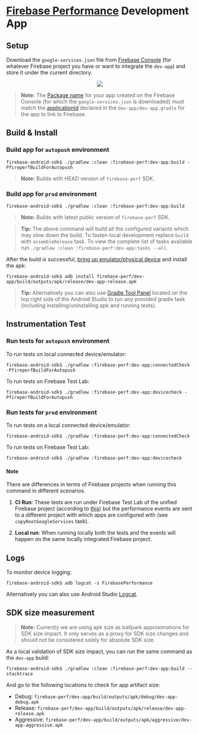 # [Firebase Performance](https://firebase.google.com/docs/perf-mon/get-started-android) Development App

## Setup

Download the `google-services.json` file from [Firebase Console](https://console.firebase.google.com/) 
(for whatever Firebase project you have or want to integrate the `dev-app`) and store it under the 
current directory.

<p align="center">
  <img src="https://i.stack.imgur.com/BFmz5.png">
</p>

> **Note:** The [Package name](https://firebase.google.com/docs/android/setup#register-app) for your 
app created on the Firebase Console (for which the `google-services.json` is downloaded) must match 
the [applicationId](https://developer.android.com/studio/build/application-id.html) declared in the 
`dev-app/dev-app.gradle` for the app to link to Firebase.

## Build & Install

### Build app for `autopush` environment

```
firebase-android-sdk$ ./gradlew :clean :firebase-perf:dev-app:build -PfireperfBuildForAutopush
```

> **Note:** Builds with HEAD version of `firebase-perf` SDK.

### Build app for `prod` environment

```
firebase-android-sdk$ ./gradlew :clean :firebase-perf:dev-app:build
```

> **Note:** Builds with latest public version of `firebase-perf` SDK.

> **Tip:** The above command will build all the configured variants which may slow down the build. 
To fasten local development replace `build` with `assembleRelease` task. To view the complete list 
of tasks available run `./gradlew :clean :firebase-perf:dev-app:tasks --all`.

After the build is successful, [bring up emulator/physical device](https://developer.android.com/studio/run/emulator) 
and install the apk:

```
firebase-android-sdk$ adb install firebase-perf/dev-app/build/outputs/apk/release/dev-app-release.apk
```

> **Tip:** Alternatively you can also use [Gradle Tool Panel](https://youtu.be/2S94dlL5nMI) located 
on the top right side of the Android Studio to run any provided gradle task (including installing/uninstalling 
apk and running tests).

## Instrumentation Test

### Run tests for `autopush` environment

To run tests on local connected device/emulator:

```
firebase-android-sdk$ ./gradlew :firebase-perf:dev-app:connectedCheck -PfireperfBuildForAutopush
```

To run tests on Firebase Test Lab:

```
firebase-android-sdk$ ./gradlew :firebase-perf:dev-app:devicecheck -PfireperfBuildForAutopush
```

### Run tests for `prod` environment

To run tests on a local connected device/emulator:

```
firebase-android-sdk$ ./gradlew :firebase-perf:dev-app:connectedCheck
```

To run tests on Firebase Test Lab:

```
firebase-android-sdk$ ./gradlew :firebase-perf:dev-app:devicecheck
```

#### Note

There are differences in terms of Firebase projects when running this command in different scenarios.

1. **CI Run**: These tests are run under Firebase Test Lab of the unified Firebase project 
(according to [this](https://github.com/firebase/firebase-android-sdk/blob/main/buildSrc/src/main/java/com/google/firebase/gradle/plugins/ci/device/FirebaseTestServer.java)) 
but the performance events are sent to a different project with which apps are configured with 
(see `copyRootGoogleServices` task). 
 
1. **Local run**: When running locally both the tests and the events will happen on the same locally 
integrated Firebase project.

## Logs

To monitor device logging: 

```
firebase-android-sdk$ adb logcat -s FirebasePerformance
```

Alternatively you can also use Android Studio [Logcat](https://developer.android.com/studio/debug/am-logcat).

## SDK size measurement

> **Note:** Currently we are using apk size as ballpark approximations for SDK size impact. It
 only serves as a proxy for SDK size changes and should not be considered solely for absolute
 SDK size.

As a local validation of SDK size impact, you can run the same command as the `dev-app` build:

```
firebase-android-sdk$ ./gradlew :clean :firebase-perf:dev-app:build --stacktrace
```

And go to the following locations to check for app artifact size:

*  Debug: `firebase-perf/dev-app/build/outputs/apk/debug/dev-app-debug.apk`
*  Release: `firebase-perf/dev-app/build/outputs/apk/release/dev-app-release.apk`
*  Aggressive: `firebase-perf/dev-app/build/outputs/apk/aggressive/dev-app-aggressive.apk`